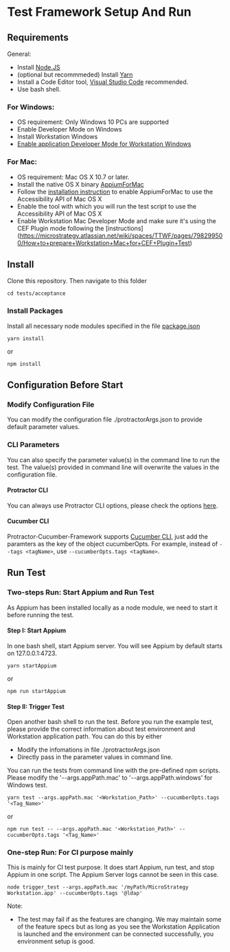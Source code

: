 # Test Framework Setup And Run

## Requirements
General:
- Install [Node.JS](https://nodejs.org)
- (optional but recommmeded) Install [Yarn](https://github.com/yarnpkg/yarn)
- Install a Code Editor tool, [Visual Studio Code](https://code.visualstudio.com/) recommended.
- Use bash shell.
### For Windows:
- OS requirement: Only Windows 10 PCs are supported
- Enable Developer Mode on Windows
- Install Workstation Windows
- [Enable application Developer Mode for Workstation Windows](https://microstrategy.atlassian.net/wiki/spaces/TECTOOLSWORKSTATION/pages/447709932/How+to+configure+the+developer+mode)
### For Mac:
- OS requirement: Mac OS X 10.7 or later.
- Install the native OS X binary [AppiumForMac](https://github.com/appium/appium-for-mac/releases/tag/v0.3.0)
- Follow the [installation instruction](https://github.com/appium/appium-for-mac#109-1010-1011-1012) to enable AppiumForMac to use the Accessibility API of Mac OS X
- Enable the tool with which you will run the test script to use the Accessibility API of Mac OS X
- Enable Workstation Mac Developer Mode and make sure it's using the CEF Plugin mode following the [instructions] (https://microstrategy.atlassian.net/wiki/spaces/TTWF/pages/798299500/How+to+prepare+Workstation+Mac+for+CEF+Plugin+Test)

## Install
Clone this repository. Then navigate to this folder
```
cd tests/acceptance
```
### Install Packages
Install all necessary node modules specified in the file [package.json](./package.json)
```
yarn install
```
or
```
npm install
```

## Configuration Before Start

### Modify Configuration File
You can modify the configuration file ./protractorArgs.json to provide default parameter values.

### CLI Parameters
You can also specify the parameter value(s) in the command line to run the test. The value(s) provided in command line will overwrite the values in the configuration file.

#### Protractor CLI
You can always use Protractor CLI options, please check the options [here](https://github.com/angular/protractor/blob/master/lib/cli.ts).

#### Cucumber CLI

Protractor-Cucumber-Framework supports [Cucumber CLI](https://github.com/cucumber/cucumber-js/blob/master/docs/cli.md), just add the paramters as the key of the object cucumberOpts. For example, instead of `--tags <tagName>`, use `--cucumberOpts.tags <tagName>`.

## Run Test
### Two-steps Run: Start Appium and Run Test
As Appium has been installed locally as a node module, we need to start it before running the test.
#### Step I: Start Appium
In one bash shell, start Appium server. You will see Appium by default starts on 127.0.0.1:4723.
```
yarn startAppium
```
or
```
npm run startAppium
```
#### Step II: Trigger Test
Open another bash shell to run the test.
Before you run the example test, please provide the correct information about test environment and Workstation application path. You can do this by either
- Modify the infomations in file ./protractorArgs.json
- Directly pass in the parameter values in command line.

You can run the tests from command line with the pre-defined npm scripts. Please modify the '--args.appPath.mac' to '--args.appPath.windows' for Windows test.

```
yarn test --args.appPath.mac '<Workstation_Path>' --cucumberOpts.tags '<Tag_Name>'
```
or
```
npm run test -- --args.appPath.mac '<Workstation_Path>' --cucumberOpts.tags '<Tag_Name>'
```

### One-step Run: For CI purpose mainly
This is mainly for CI test purpose. It does start Appium, run test, and stop Appium in one script. The Appium Server logs cannot be seen in this case.
```
node trigger_test --args.appPath.mac '/myPath/MicroStrategy Workstation.app' --cucumberOpts.tags '@ldap'
```

Note:
- The test may fail if as the features are changing. We may maintain some of the feature specs but as long as you see the Workstation Application is launched and the environment can be connected successfully, you environment setup is good.


